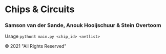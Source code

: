 # Chips & Circuits
### Samson van der Sande, Anouk Hooijschuur & Stein Overtoom 

Usage `python3 main.py <chip_id> <netlist>`


© 2021 "All Rights Reserved"
